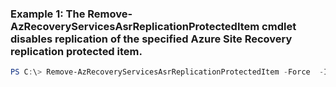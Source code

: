 ### Example 1: The Remove-AzRecoveryServicesAsrReplicationProtectedItem cmdlet disables replication of the specified Azure Site Recovery replication protected item.
```powershell
PS C:\> Remove-AzRecoveryServicesAsrReplicationProtectedItem -Force  -InputObject $ReplicationProtectedItem -WaitForCompletion 
```


